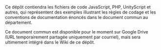 Ce dépôt contiendra les fichiers de code JavaScript, PHP, UnityScript et autres, qui représentent des exemples illustrant les règles de codage et les conventions de documentation énoncés dans le document commun au département.

Ce document commun est disponible pour le moment sur Google Drive (URL temporairement partagée uniquement par courriel), mais sera ultimement intégré dans le Wiki de ce dépôt.
